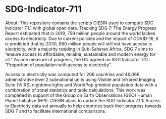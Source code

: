 # SDG-Indicator-711

About:
This repository contains the scripts CIESIN used to compute SDG Indicator 7.1.1 with global open data. Tracking SDG 7: The Energy Progress Report estimated that in 2019, 759 million people around the world lacked access to electricity. Due to current policies and the impact of COVID-19, it is predicted that by 2030, 660 million people will still not have access to electricity, with a majority residing in Sub-Saharan Africa. SDG 7 aims to “ensure access to affordable, reliable, sustainable and modern energy for all.” As one measure of progress, the UN agreed on SDG Indicator 7.1.1: “Proportion of population with access to electricity”.

Access to electricity was computed for 206 countries and 46,069 administrative level 2 subnational units using Visible and Infrared Imaging Suite (VIIRS) nighttime lights and WorldPop gridded population data with a combination of zonal statistics and table calculations. This work was completed in support of the Group on Earth Observations (GEO) Human Planet Initiative (HPI). CIESIN plans to update the SDG Indicator 7.1.1: Access to Electricity data set annually to help countries track their progress towards SDG 7 and to facilitate international comparisons. 

